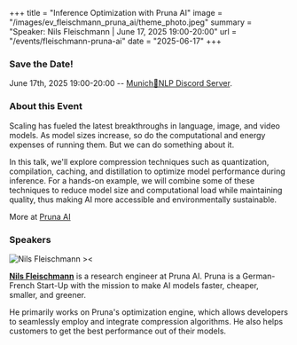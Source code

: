 +++
title = "Inference Optimization with Pruna AI"
image = "/images/ev_fleischmann_pruna_ai/theme_photo.jpeg"
summary = "Speaker: Nils Fleischmann | June 17, 2025 19:00-20:00"
url = "/events/fleischmann-pruna-ai"
date = "2025-06-17"
+++
<!-- https://media.licdn.com/dms/image/v2/D4E0BAQHH7NSggYcbdA/company-logo_200_200/company-logo_200_200/0/1722618537713/pruna_ai_logo?e=1754524800&v=beta&t=aNUE1LqSJQ5aIM0gq5YUYmDea6W_7z_J2UKVniZBauQ -->



### Save the Date!
June 17th, 2025 19:00-20:00 -- [Munich🥨NLP Discord Server](https://discord.gg/bCuya2mKts?event=1369744529581932584).



### About this Event

Scaling has fueled the latest breakthroughs in language, image, and video models. As model sizes increase, so do the computational and energy expenses of running them. But we can do something about it.

In this talk, we'll explore compression techniques such as quantization, compilation, caching, and distillation to optimize model performance during inference. For a hands-on example, we will combine some of these techniques to reduce model size and computational load while maintaining quality, thus making AI more accessible and environmentally sustainable.

More at [Pruna AI](https://www.pruna.ai/)


### Speakers

![Nils Fleischmann ><](https://media.licdn.com/dms/image/v2/D4E03AQG7nYxbrBejeQ/profile-displayphoto-shrink_200_200/B4EZRHrmdbGgAY-/0/1736369400193?e=1753315200&v=beta&t=FEIoBn94SU9ANCL4iVwoPUorGQZCFFps4lmX-EXf6E0)

[**Nils Fleischmann**](https://www.linkedin.com/in/nilsfleischmann/) is a research engineer at Pruna AI. Pruna is a German-French Start-Up with the mission to make AI models faster, cheaper, smaller, and greener.

He primarily works on Pruna's optimization engine, which allows developers to seamlessly employ and integrate compression algorithms. He also helps customers to get the best performance out of their models.